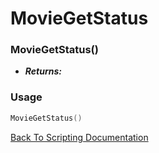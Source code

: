 # MovieGetStatus

### MovieGetStatus()
- ***Returns:*** 

### Usage

```Lua
MovieGetStatus()
```


[Back To Scripting Documentation](../README.md)
